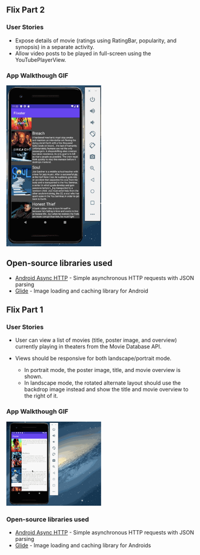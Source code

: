 ## Flix Part 2

### User Stories


-  Expose details of movie (ratings using RatingBar, popularity, and synopsis) in a separate activity.
-  Allow video posts to be played in full-screen using the YouTubePlayerView.


### App Walkthough GIF

<img src= 'Walkthrough2.gif' width=250><br>

## Open-source libraries used
- [Android Async HTTP](https://github.com/codepath/CPAsyncHttpClient) - Simple asynchronous HTTP requests with JSON parsing
- [Glide](https://github.com/bumptech/glide) - Image loading and caching library for Android



## Flix Part 1

### User Stories


- User can view a list of movies (title, poster image, and overview) currently playing in theaters from the Movie Database API.

- Views should be responsive for both landscape/portrait mode.
   - In portrait mode, the poster image, title, and movie overview is shown.
   - In landscape mode, the rotated alternate layout should use the backdrop image instead and show the title and movie overview to the right of it.


### App Walkthough GIF

<img src='Walkthrough.gif' width=250><br>


### Open-source libraries used

- [Android Async HTTP](https://github.com/codepath/CPAsyncHttpClient) - Simple asynchronous HTTP requests with JSON parsing
- [Glide](https://github.com/bumptech/glide) - Image loading and caching library for Androids
